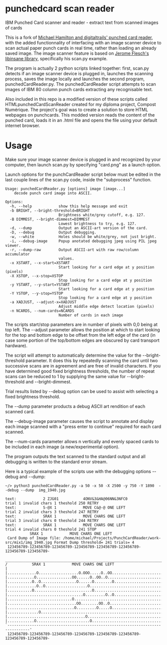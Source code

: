 # punchedcard scan reader
IBM Punched Card scanner and reader - extract text from scanned images of cards

This is a fork of [Michael Hamilton and digitaltrails' punched card reader](https://github.com/digitaltrails/punchedcardreader), with the added functionnality of interfacing with an image scanner device to scan actual paper punch cards in real time, rather than loading an already saved image.
The image scanner feature is based on [Jerome Flesch's libinsane library](https://gitlab.gnome.org/World/OpenPaperwork/libinsane/), specifically his scan.py example.

The program is actually 2 python scripts linked together: first, scan.py detects if an image scanner device is plugged in, launches the scanning process, saves the image locally and launches the second program, punchedCardReader.py. The punchedCardReader script attempts to scan images of IBM 80 column punch cards extracting any recognisable text.

Also included in this repo is a modified version of these scripts called HTMLpunchedCardScanReader created for my diploma project, Compost Numérique. The project's goal was to create a solution to store HTML webpages on punchcards. This modded version reads the content of the punched card, loads it in an .html file and opens the file using your default internet browser.


# Usage

Make sure your image scanner device is plugged in and recognized by your computer, then launch scan.py by specifying "card.png" as a launch option.

Launch options for the punchCardReader script below must be edited in the last couple lines of the scan.py code, inside the "subprocess" function.

```
Usage: punchedCardReader.py [options] image [image...]
    decode punch card image into ASCII.

Options:
  -h, --help            show this help message and exit
  -b BRIGHT, --bright-threshold=BRIGHT
                        Brightness white/grey cutoff, e.g. 127.
  -B DIMMEST, --bright-dimmest=DIMMEST
                        Lowest brightness to try, e.g. 127.
  -d, --dump            Output an ASCII-art version of the card.
  -D, --debug           Output debugging.
  -w, --white           Holes should be white/grey, not just bright.
  -i, --debug-image     Popup anotated debugging jpeg using PIL jpeg viewer.
  -r, --dump-raw        Output ASCII-art with raw row/column accumulator
                        values.
  -x XSTART, --x-start=XSTART
                        Start looking for a card edge at y position (pixels)
  -X XSTOP, --x-stop=XSTOP
                        Stop looking for a card edge at y position
  -y YSTART, --y-start=YSTART
                        Start looking for a card edge at y position
  -Y YSTOP, --y-stop=YSTOP
                        Stop looking for a card edge at y position
  -a XADJUST, --adjust-x=XADJUST
                        Adjust middle edge detect location (pixels)
  -n NCARDS, --num-cards=NCARDS
                        Number of cards in each image
```

The scripts start/stop parameters are in number of pixels with 0,0 being at top left.  The --adjust parameter allows the position at which to start looking for the top and bottom edge to be offset from the left edge of the card (in case some portion of the top/bottom edges are obscured by card transport hardware).

The script will attempt to automatically determine the value for the --bright-threshold parameter.  It does this by repeatedly scanning the card until two successive scans are in agreement and are free of invalid characters.  If you have determined good fixed brightness thresholds, the number of repeat scans can be reduced to 1 by supplying the same value for --bright-threshold and --bright-dimmest.  

Trial results listed by --debug option can be used to assist with selecting a fixed brightness threshold.

The --dump parameter products a debug ASCII art rendition of each scanned card.

The --debug-image parameter causes the script to annotate and display each image scanned with a "press enter to continue" required for each card scanned.

The --num-cards parameter allows n vertically and evenly spaced cards to be included in each image (a new/experimental option).

The program outputs the text scanned to the standard output and all debugging is written to the standard error stream. 

Here is a typical example of the scripts use with the debugging options --debug and --dump:

```
~/> python3 punchedCardReader.py -a 50 -x 50 -X 2500 -y 750 -Y 1890  --debug --dump  img_1940.jpg

text:            2 ZJG01           4ONV&3&HA@06NN&3NFC0                                trial 1 invalid chars 1 theshold 250 RETRY
text:            S-@X 1            MOVE C&@-@ ONE LEFT                                 trial 2 invalid chars 3 theshold 247 RETRY
text:            SRAX 1            MOVE CHARS ONE LEFT                                 trial 3 invalid chars 0 theshold 244 RETRY
text:            SRAX 1            MOVE CHARS ONE LEFT                                 trial 4 invalid chars 0 theshold 241 STOP
           SRAX 1            MOVE CHARS ONE LEFT                                 
 Card Dump of Image file: /home/michael/Projects/PunchCardReader/work-src/mix1/img_1940.jpg Format Dump threshold= 241 trials= 4
 123456789-123456789-123456789-123456789-123456789-123456789-123456789-123456789-
 ________________________________________________________________________________ 
/           SRAX 1            MOVE CHARS ONE LEFT                                |
|.............O..................O.OOO.....O..OO.................................|
|............O................OO......O..OO..O...................................|
|...........O..O................O......O........O................................|
|.............O..O...................O...........................................|
|...........O..........................O.........................................|
|..................................O.........O..O................................|
|.............................O..................................................|
|...............................OO........OO..O..................................|
|..............................O.........O.....O.................................|
|..............O.................................................................|
|...................................O............................................|
|............O........................O..........................................|
`--------------------------------------------------------------------------------'
 123456789-123456789-123456789-123456789-123456789-123456789-123456789-123456789-

```

